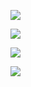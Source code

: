 ![](https://github.com/albashuk/MyCV/blob/master/screenshots/%D0%A1%D0%BD%D0%B8%D0%BC%D0%BE%D0%BA%20%D1%8D%D0%BA%D1%80%D0%B0%D0%BD%D0%B0%202019-05-05%20%D0%B2%2022.55.25.png)

![](https://github.com/albashuk/MyCV/blob/master/screenshots/%D0%A1%D0%BD%D0%B8%D0%BC%D0%BE%D0%BA%20%D1%8D%D0%BA%D1%80%D0%B0%D0%BD%D0%B0%202019-05-05%20%D0%B2%2022.55.33.png)

![](https://github.com/albashuk/MyCV/blob/master/screenshots/%D0%A1%D0%BD%D0%B8%D0%BC%D0%BE%D0%BA%20%D1%8D%D0%BA%D1%80%D0%B0%D0%BD%D0%B0%202019-05-05%20%D0%B2%2022.55.42.png)

![](https://github.com/albashuk/MyCV/blob/master/screenshots/%D0%A1%D0%BD%D0%B8%D0%BC%D0%BE%D0%BA%20%D1%8D%D0%BA%D1%80%D0%B0%D0%BD%D0%B0%202019-05-05%20%D0%B2%2022.55.49.png)